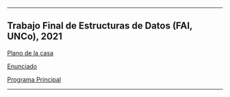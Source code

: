 ---------------------------------------------------------------------------------------------------------------------------------------------------------
Trabajo Final de Estructuras de Datos (FAI, UNCo), 2021
---------------------------------------------------------------------------------------------------------------------------------------------------------

[Plano de la casa](https://imgur.com/a/FJDMiXh)

[Enunciado](https://drive.google.com/file/d/1lNug6RdQQ8Osl-Cc1VdRg16Ssvgx2A-k/view)

[Programa Principal](https://github.com/Mafetri/TPFinal/blob/master/src/EscapeHouse.java)

---------------------------------------------------------------------------------------------------------------------------------------------------------
